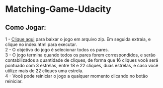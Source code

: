 # Matching-Game-Udacity

## Como Jogar: 
1 - <a href="https://github.com/claybson/Matching-Game-Udacity/archive/master.zip">Clique aqui</a> para baixar o jogo em arquivo zip. Em seguida extraia, e clique no index.html para executar. <br>
2 - O objetivo do jogo é selecionar todos os pares. <br>
3 - O jogo termina quando todos os pares forem correspondidos, e serão contabilizados a quantidade de cliques, de forma que 16 cliques você será pontuado com 3 estrelas, entre 18 e 22 cliques, duas estrelas, e caso você utilize mais de 22 cliques uma estrela.<br>
4 - Você pode reiniciar o jogo a qualquer momento clicando no botão reiniciar.